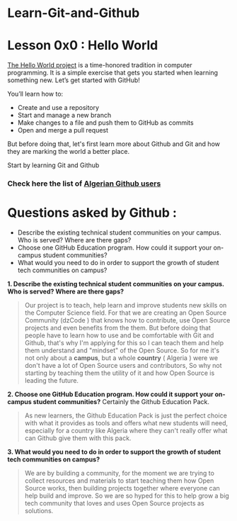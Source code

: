 # Learn-Git-and-Github

# Lesson 0x0 : Hello World

[The Hello World project](https://en.wikipedia.org/wiki/%22Hello,_World!%22_program) is a time-honored tradition in computer programming. It is a simple exercise that gets you started when learning something new. Let’s get started with GitHub!

You’ll learn how to:

*   Create and use a repository
*   Start and manage a new branch
*   Make changes to a file and push them to GitHub as commits
*   Open and merge a pull request

But before doing that, let's first learn more about Github and Git and how they are marking the world a better place.

Start by learning Git and Github
### Check here the list of [Algerian Github users](Algerian-gh-users.md)

# Questions asked by Github :

* Describe the existing technical student communities on your campus. Who is served? Where are there gaps?
* Choose one GitHub Education program. How could it support your on-campus student communities?
* What would you need to do in order to support the growth of student tech communities on campus?

**1. Describe the existing technical student communities on your campus. Who is served? Where are there gaps?**

> Our project is to teach, help learn and improve students new skills on the Computer Science field.
> For that we are creating an Open Source Community (dzCode ) that knows how to contribute, use Open Source projects and even benefits from the them. 
> But before doing that people have to learn how to use and be comfortable with Git and Github, that's why I'm applying for this so I can teach them and help them understand and "mindset" of the Open Source.
> So for me it's not only about a **campus**, but a whole **country** ( Algeria ) were we don't have a lot of Open Source users and contributors, So why not starting by teaching them the utility of it and how Open Source is leading the future.

**2. Choose one GitHub Education program. How could it support your on-campus student communities?**
Certainly the Github Education Pack.

> As new learners, the Github Education Pack is just the perfect choice with what it provides as tools and offers what new students will need, especially for a country like Algeria where they can't really offer what can Github give them with this pack.

**3. What would you need to do in order to support the growth of student tech communities on campus?**

> We are by building a community, for the moment we are trying to collect resources and materials to start teaching them how Open Source works, then building projects together where everyone can help build and improve.
> So we are so hyped for this to help grow a big tech community that loves and uses Open Source projects as solutions.
